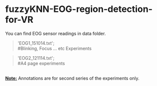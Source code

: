 # fuzzyKNN-EOG-region-detection-for-VR

You can find EOG sensor readings in data folder.

> 'EOG1_151014.txt'; <br>
    #Blinking, Focus ... etc Experiments


>'EOG2_121114.txt'; <br>
 #A4 page experiments

<br>
<strong><u>Note:</u></strong> Annotations are for second series of the experiments only.
